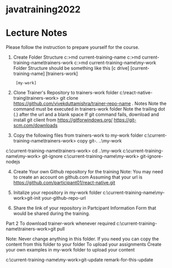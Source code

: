 # javatraining2022
# Lecture Notes
Please follow the instruction to prepare yourself for the course.

1. Create Folder Structure
c:\>md current-training-name
c:\>md current-training-name\trainers-work
c:\>md current-training-name\my-work
Folder Structure should be something like this
[c drive]
    [current-training-name]
        [trainers-work]
            
        [my-work]
        
2. Clone Trainer's Repository to trainers-work folder
c:\react-native-traing\trainers-work> git clone https://github.com/vivekduttamishra/trainer-repo-name .
Notes
Note the command must be executed in trainers-work folder
Note the trailing dot (.) after the url and a blank space
If git command fails, download and install git client from
https://gitforwindows.org/
https://git-scm.com/downloads

3. Copy the following files from trainers-work to my-work folder
c:\current-training-name\trainers-work> copy git-*.* ..\my-work

c:\current-training-name\trainers-work> cd ..\my-work
c:\current-training-name\my-work> git-ignore
c:\current-training-name\my-work> git-ignore-nodejs

4. Create Your own Github repository for the training
Note:
You may need to create an account on github.com
Assuming that your url is https://github.com/participant01/react-native.git

5. Initalize your repository in my-work folder
c:\current-training-name\my-work>git-init your-github-repo-url

6. Share the link of your repository in Partcipant Information Form that would be shared during the training.

Part 2
To download trainer-work whenever required
c:\current-training-name\trainers-work>git pull

Note:
Never change anything in this folder.
If you need you can copy the content from this folder to your folder
To upload your assignments
Create your own examples in my-work folder
to upload your content

c:\current-training-name\my-work>git-update remark-for-this-update
